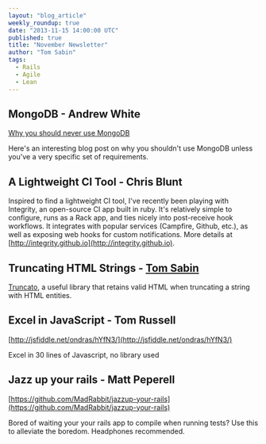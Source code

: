 ```yaml
---
layout: "blog_article"
weekly_roundup: true
date: "2013-11-15 14:00:00 UTC"
published: true
title: "November Newsletter"
author: "Tom Sabin"
tags:
  - Rails
  - Agile
  - Lean
---
```


## MongoDB - Andrew White
[Why you should never use MongoDB](http://www.sarahmei.com/blog/2013/11/11/why-you-should-never-use-mongodb/)

Here's an interesting blog post on why you shouldn't use MongoDB unless you've a very specific set of requirements.

## A Lightweight CI Tool - Chris Blunt
Inspired to find a lightweight CI tool, I've recently been playing with Integrity, an open-source CI app built in ruby. It's relatively simple to configure, runs as a Rack app, and ties nicely into post-receive hook workflows. It integrates with popular services (Campfire, Github, etc.), as well as exposing web hooks for custom notifications. More details at [http://integrity.github.io](http://integrity.github.io).

## Truncating HTML Strings - [Tom Sabin](http://www.unboxedconsulting.com/people/tom-sabin)
[Truncato](https://github.com/jorgemanrubia/truncato), a useful library that retains valid HTML when truncating a string with HTML entities.

## Excel in JavaScript - Tom Russell
[http://jsfiddle.net/ondras/hYfN3/](http://jsfiddle.net/ondras/hYfN3/)

Excel in 30 lines of Javascript, no library used

## Jazz up your rails - Matt Peperell
[https://github.com/MadRabbit/jazzup-your-rails](https://github.com/MadRabbit/jazzup-your-rails)

Bored of waiting your your rails app to compile when running tests? Use this to alleviate the boredom.  Headphones recommended.
